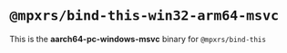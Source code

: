 # `@mpxrs/bind-this-win32-arm64-msvc`

This is the **aarch64-pc-windows-msvc** binary for `@mpxrs/bind-this`
